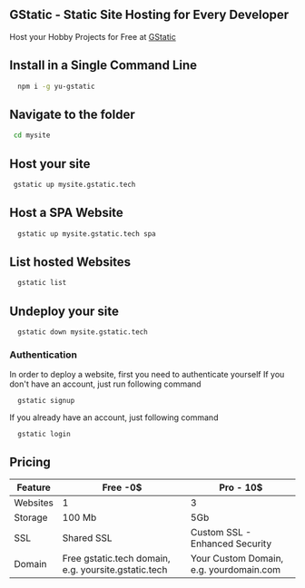 ## GStatic - Static Site Hosting for Every Developer



Host your Hobby Projects for Free at [GStatic](https://gstatic.tech)

## Install in a Single Command Line

```bash
  npm i -g yu-gstatic
```

## Navigate to the folder 

```bash
 cd mysite
```
## Host your site

```bash
 gstatic up mysite.gstatic.tech
```
## Host a SPA Website
```bash
  gstatic up mysite.gstatic.tech spa
```
## List hosted Websites
```bash
  gstatic list
```

## Undeploy your site
```
  gstatic down mysite.gstatic.tech
```  

### Authentication
 In order to deploy a website, first you need to authenticate yourself
 If you don't have an account, just run following command
```
  gstatic signup
```
If you already have an account, just following command
```
  gstatic login
```  
 
 
 ## Pricing
  | Feature | Free -0$ | Pro - 10$ |
  |---------|----------|-----------|
  |Websites | 1|3|
  |Storage| 100 Mb|5Gb|
  |SSL|Shared SSL|Custom SSL - Enhanced Security|
  |Domain|Free gstatic.tech domain, e.g. yoursite.gstatic.tech|Your Custom Domain, e.g. yourdomain.com|
  
  
 
  
